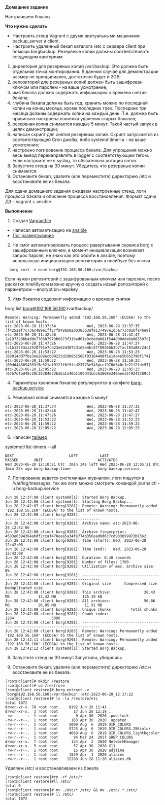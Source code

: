 **Домашнее задание**

Настраиваем бэкапы

**Что нужно сделать**

- Настроить стенд Vagrant с двумя виртуальными машинами: backup_server и client.
- Настроить удаленный бекап каталога /etc c сервера client при помощи borgbackup. Резервные копии должны соответствовать следующим критериям:

1) директория для резервных копий /var/backup. Это должна быть отдельная точка монтирования. В данном случае для демонстрации размер не принципиален, достаточно будет и 2GB;
2) репозиторий дле резервных копий должен быть зашифрован ключом или паролем - на ваше усмотрение;
3) имя бекапа должно содержать информацию о времени снятия бекапа;
4) глубина бекапа должна быть год, хранить можно по последней копии на конец месяца, кроме последних трех. Последние три месяца должны содержать копии на каждый день. Т.е. должна быть правильно настроена политика удаления старых бэкапов;
5) резервная копия снимается каждые 5 минут. Такой частый запуск в целях демонстрации;
6) написан скрипт для снятия резервных копий. Скрипт запускается из соответствующей Cron джобы, либо systemd timer-а - на ваше усмотрение;
7) настроено логирование процесса бекапа. Для упрощения можно весь вывод перенаправлять в logger с соответствующим тегом. Если настроите не в syslog, то обязательна ротация логов.
8) Запустите стенд на 30 минут. Убедитесь что резервные копии снимаются.
9) Остановите бекап, удалите (или переместите) директорию /etc и восстановите ее из бекапа.

Для сдачи домашнего задания ожидаем настроенные стенд, логи процесса бэкапа и описание процесса восстановления.
Формат сдачи ДЗ - vagrant + ansible


**Выполнение**

1) Создал [Vagrantfile](https://github.com/hellolightSP/otus_hw17/blob/main/Vagrantfile)
- Написал автоматизацию на [ansible](https://github.com/hellolightSP/otus_hw17/tree/main/ansible/backup)
- [Лог развертывания](https://github.com/hellolightSP/otus_hw17/blob/main/otus_hw17_backup) 

2) Не смог автоматизировать процесс равертывания сервиса borg с зашифрованным ключем, в момент инициализации возникает запрос пароля, не знаю как это обойти в ansible, поэтому
  использовал инициализацию репозитория в плейбуке без ключа
```
  borg init -e none borg@192.168.56.160:/var/backup
```
Если нужен репозиторий с зашифрованным ключем или паролем, после раскатки плейбуком можно вручную создать новый репозиторий c параметром --encryption=repokey 

3) Имя бэкапов содержит информацию о времени снятия

borg list borg@192.168.56.160:/var/backup/
```
Remote: Warning: Permanently added '192.168.56.160' (ECDSA) to the list of known hosts.
etc-2023-06-28_11:37:34              Wed, 2023-06-28 11:37:35 [f4252ef7c73ac489e1ff27f948a602d038363af8137497e1d3a773c016fa4be9]
etc-2023-06-28_11:42:46              Wed, 2023-06-28 11:42:47 [a197328bb4dde7706b7973b6673f31bad61e3c0edab81f544d00dda6a083507c]
etc-2023-06-28_11:47:26              Wed, 2023-06-28 11:47:27 [c1b13743aa2528f91e7ca23e62d3072d1d5e4bc87f09266b3b7facf83a88c24c]
etc-2023-06-28_11:53:22              Wed, 2023-06-28 11:53:23 [68014dd7fbe3ee288ecb09225d2d6851568f93164480f1e1de4e5b652790f1f4]
etc-2023-06-28_11:59:22              Wed, 2023-06-28 11:59:23 [00dd443894333f5e521af9121f6f9fcd23773e5434ccf976d340c1e21f2fde97]
etc-2023-06-28_12:05:22              Wed, 2023-06-28 12:05:23 [67b7dfad48c20c35384633bd6a1a46b1109d41bbc63668e340aeea5f9242289c]
```
4) Параметры хранения бэкапов регулируются в конфиге [borg-backup.service](https://github.com/hellolightSP/otus_hw17/blob/main/ansible/backup/roles/backup/templates/borg-backup.service.j2)

5) Резервная копия снимается каждые 5 минут
```
etc-2023-06-28_11:37:34              Wed, 2023-06-28 11:37:35 
etc-2023-06-28_11:42:46              Wed, 2023-06-28 11:42:47 
etc-2023-06-28_11:47:26              Wed, 2023-06-28 11:47:27 
etc-2023-06-28_11:53:22              Wed, 2023-06-28 11:53:23 
etc-2023-06-28_11:59:22              Wed, 2023-06-28 11:59:23 
etc-2023-06-28_12:05:22              Wed, 2023-06-28 12:05:23
```
6) Написан [таймер](https://github.com/hellolightSP/otus_hw17/blob/main/ansible/backup/roles/backup/templates/borg-backup.timer.j2)

systemctl list-timers --all
```
NEXT                         LEFT          LAST                         PASSED       UNIT                         ACTIVATES
Wed 2023-06-28 12:10:21 UTC  3min 34s left Wed 2023-06-28 12:05:21 UTC  1min 25s ago borg-backup.timer            borg-backup.service
```
7) Логирование ведется системиным журналом, логи пишутся в /var/log/messages, так же логи можно смотреть командой 
journalctl -u borg-backup.service
```
Jun 28 12:37:00 client systemd[1]: Started Borg Backup.
Jun 28 12:42:06 client systemd[1]: Starting Borg Backup...
Jun 28 12:42:07 client borg[9281]: Remote: Warning: Permanently added '192.168.56.160' (ECDSA) to the list of known hosts.
Jun 28 12:42:08 client borg[9281]: ------------------------------------------------------------------------------
Jun 28 12:42:08 client borg[9281]: Archive name: etc-2023-06-28_12:42:06
Jun 28 12:42:08 client borg[9281]: Archive fingerprint: 4583e0594364abdf2ccaf470eea5a34fe774b356ead0d6c7cd933099972b7562
Jun 28 12:42:08 client borg[9281]: Time (start): Wed, 2023-06-28 12:42:08
Jun 28 12:42:08 client borg[9281]: Time (end):   Wed, 2023-06-28 12:42:08
Jun 28 12:42:08 client borg[9281]: Duration: 0.48 seconds
Jun 28 12:42:08 client borg[9281]: Number of files: 1700
Jun 28 12:42:08 client borg[9281]: Utilization of max. archive size: 0%
Jun 28 12:42:08 client borg[9281]: ------------------------------------------------------------------------------
Jun 28 12:42:08 client borg[9281]: Original size      Compressed size    Deduplicated size
Jun 28 12:42:08 client borg[9281]: This archive:               28.43 MB             13.42 MB            125.19 kB
Jun 28 12:42:08 client borg[9281]: All archives:               56.86 MB             26.85 MB             11.91 MB
Jun 28 12:42:08 client borg[9281]: Unique chunks         Total chunks
Jun 28 12:42:08 client borg[9281]: Chunk index:                    1284                 3390
Jun 28 12:42:08 client borg[9281]: ------------------------------------------------------------------------------
Jun 28 12:42:09 client borg[9285]: Remote: Warning: Permanently added '192.168.56.160' (ECDSA) to the list of known hosts.
Jun 28 12:42:11 client borg[9291]: Remote: Warning: Permanently added '192.168.56.160' (ECDSA) to the list of known hosts.
Jun 28 12:42:12 client systemd[1]: Started Borg Backup.
```
8) Запустите стенд на 30 минут.Запустили, убедились

9) Остановите бекап, удалите (или переместите) директорию /etc и восстановите ее из бекапа.
```
[root@client]# mkdir /restore
[root@client]# cd /restrore
[root@client restore]# borg extract -v 'borg@192.168.56.160:/var/backup'::etc-2023-06-28_12:17:22
[root@client restore]# ls -la /restore/etc
total 1072
drwxr-xr-x. 78 root root     8192 Jun 28 11:41 .
drwxr-xr-x.  3 root root       17 Jun 28 12:19 ..
-rw-------.  1 root root        0 Apr 30  2020 .pwd.lock
-rw-r--r--.  1 root root      163 Apr 30  2020 .updated
-rw-r--r--.  1 root root     5090 Aug  6  2019 DIR_COLORS
-rw-r--r--.  1 root root     5725 Aug  6  2019 DIR_COLORS.256color
-rw-r--r--.  1 root root     4669 Aug  6  2019 DIR_COLORS.lightbgcolor
-rw-r--r--.  1 root root       94 Mar 24  2017 GREP_COLORS
drwxr-xr-x.  7 root root      134 Apr  2  2020 NetworkManager
drwxr-xr-x.  5 root root       57 Apr 30  2020 X11
-rw-r--r--.  1 root root       16 Apr 30  2020 adjtime
-rw-r--r--.  1 root root     1529 Apr  1  2020 aliases
-rw-r--r--.  1 root root    12288 Jun 28 11:20 aliases.db
```
Удаляем /etc/ и восстанавливаем из бэкапа

```
[root@client restore]#rm -rf /etc/*
[root@client restore]#ll /etc/
total 0
[root@client restore]# mv ./etc/* /etc/ && mv ./etc/.* /etc/
[root@client restore]# ll /etc/
total 1072
```
